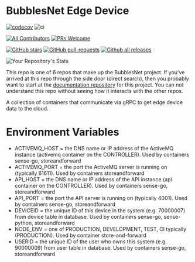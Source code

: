 # BubblesNet Edge Device


[![codecov](https://codecov.io/gh/bubblesnet/edge-device/branch/develop/graph/badge.svg?token=4ETBIJSIKZ)](https://codecov.io/gh/bubblesnet/edge-device)
![ci](https://github.com/bubblesnet/edge-device/workflows/BubblesNetCI/badge.svg)

[![All Contributors](https://img.shields.io/badge/all_contributors-1-orange.svg?style=flat-square)](#contributors-)
[![PRs Welcome](https://img.shields.io/badge/PRs-welcome-brightgreen.svg?style=flat-square)](http://makeapullrequest.com)

[![GitHub stars](https://img.shields.io/github/stars/bubblesnet/edge-device.svg?style=social&label=Star&maxAge=2592000)](https://GitHub.com/bubblesnet/edge-device/)
[![GitHub pull-requests](https://img.shields.io/github/issues-pr/bubblesnet/edge-device.svg)](https://GitHub.com/bubblesnet/edge-device/pull/)
[![Github all releases](https://img.shields.io/github/downloads/bubblesnet/edge-device/total.svg)](https://GitHub.com/bubblesnet/edge-device/releases/)

![Your Repository's Stats](https://github-readme-stats.vercel.app/api?username=bubblesnet&show_icons=true)


This repo is one of 6 repos that make up the BubblesNet project. If you've arrived at this repo through
the side door (direct search), then you probably want to start at the [documentation repository](https://github.com/bubblesnet/documentation) for this 
project. You can not understand this repo without seeing how it interacts with the other repos.

A collection of containers that communicate via gRPC to get edge device data to the cloud.

# Environment Variables
* ACTIVEMQ_HOST = the DNS name or IP address of the ActiveMQ instance (activemq container on the CONTROLLER). Used by containers sense-go, storeandforward
* ACTIVEMQ_PORT = the port the ActiveMQ server is running on (typically 61611). Used by containers storeandforward
* API_HOST = the DNS name or IP address of the API instance (api container on the CONTROLLER). Used by containers sense-go, storeandforward
* API_PORT = the port the API server is running on (typically 4001). Used by containers sense-go, storeandforward
* DEVICEID = the unique ID of this device in the system (e.g. 70000007) from device table in database. Used by containers sense-go, sense-python, storeandforward
* NODE_ENV = one of PRODUCTION, DEVELOPMENT, TEST, CI typically (PRODUCTION). Used by container store-and-forward
* USERID = the unique ID of the user who owns this system (e.g. 90000009) from user table in database. Used by containers sense-go, storeandforward

